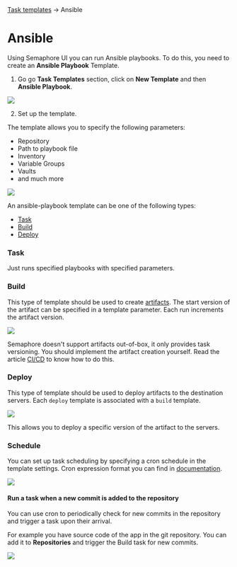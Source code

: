 <div class="breadcrumbs">
    <a href="/user-guide/task-templates/">Task templates</a>
    → Ansible
</div>

# Ansible

Using Semaphore UI you can run Ansible playbooks. To do this, you need to create an **Ansible Playbook** Template.

1. Go go **Task Templates** section, click on **New Template** and then **Ansible Playbook**.

![](<../../../.gitbook/assets/ansible_1.png>)

2. Set up the template.

The template allows you to specify the following parameters:

* Repository
* Path to playbook file
* Inventory
* Variable Groups
* Vaults
* and much more

![](<../../../.gitbook/assets/ansible_2.png>)

An ansible-playbook template can be one of the following types:

* [Task](#task)
* [Build](#build)
* [Deploy](#deploy)

### Task

Just runs specified playbooks with specified parameters.

### Build

This type of template should be used to create [artifacts](https://en.wikipedia.org/wiki/Artifact\_\(software\_development\)). The start version of the artifact can be specified in a template parameter. Each run increments the artifact version.

![](<../../../.gitbook/assets/template\_new\_build\_ipad (1).png>)

Semaphore doesn't support artifacts out-of-box, it only provides task versioning. You should implement the artifact creation yourself. Read the article [CI/CD](../../../administration-guide/cicd.md) to know how to do this.

### Deploy

This type of template should be used to deploy artifacts to the destination servers. Each `deploy` template is associated with a `build` template.

![](../../../.gitbook/assets/template\_new\_deploy\_ipad.png)

This allows you to deploy a specific version of the artifact to the servers.

### Schedule

You can set up task scheduling by specifying a cron schedule in the template settings. Cron expression format you can find in [documentation](https://pkg.go.dev/github.com/robfig/cron/v3#hdr-CRON\_Expression\_Format).

![](../../../.gitbook/assets/template\_schedule.png)

#### Run a task when a new commit is added to the repository

You can use cron to periodically check for new commits in the repository and trigger a task upon their arrival.

For example you have source code of the app in the git repository. You can add it to **Repositories** and trigger the Build task for new commits.

![](../../../.gitbook/assets/template\_schedule\_commit.png)
